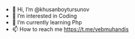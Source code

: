- 👋 Hi, I’m @khusanboytursunov
- 👀 I’m interested in Coding
- 🌱 I’m currently learning Php
- 📫 How to reach me https://t.me/vebmuhandis

<!---
khusanboytursunov/khusanboytursunov is a ✨ special ✨ repository because its `README.md` (this file) appears on your GitHub profile.
You can click the Preview link to take a look at your changes.
--->
